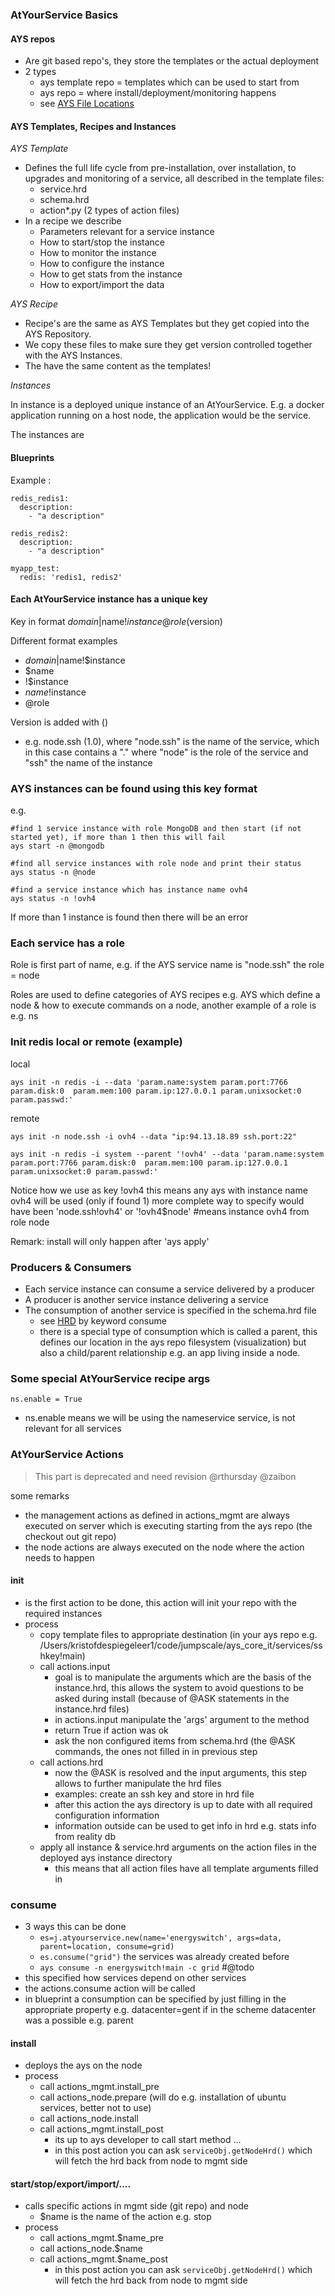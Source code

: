 ### AtYourService Basics

#### AYS repos

- Are git based repo's, they store the templates or the actual deployment
- 2 types
    - ays template repo = templates which can be used to start from
    - ays repo = where install/deployment/monitoring happens
    - see [AYS File Locations](AtYourServiceFileLocations.md)

#### AYS Templates, Recipes and Instances

*AYS Template*

- Defines the full life cycle from pre-installation, over installation, to upgrades and monitoring of a service, all described in the template files:
    - service.hrd
    - schema.hrd
    - action*.py (2 types of action files)
- In a recipe we describe
    - Parameters relevant for a service instance
    - How to start/stop the instance
    - How to monitor the instance
    - How to configure the instance
    - How to get stats from the instance
    - How to export/import the data


*AYS Recipe*

- Recipe's are the same as AYS Templates but they get copied into the AYS Repository.
- We copy these files to make sure they get version controlled together with the AYS Instances.
- The have the same content as the templates!

*Instances*

In instance is a deployed unique instance of an AtYourService.
E.g. a docker application running on a host node, the application would be the service.

The instances are 

#### Blueprints



Example :
```
redis_redis1:
  description:
    - "a description"

redis_redis2:
  description:
    - "a description"

myapp_test:
  redis: 'redis1, redis2'

```



#### Each AtYourService instance has a unique key

Key in format $domain|$name!$instance@role ($version)

Different format examples
+ $domain|$name!$instance
+ $name
+ !$instance
+ $name!$instance
+ @role

Version is added with ()
+ e.g. node.ssh (1.0), where "node.ssh" is the name of the service, which in this case contains a "." where "node" is the role of the service and "ssh" the name of the instance

### AYS instances can be found using this key format

e.g.
```shell
#find 1 service instance with role MongoDB and then start (if not started yet), if more than 1 then this will fail
ays start -n @mongodb

#find all service instances with role node and print their status
ays status -n @node

#find a service instance which has instance name ovh4
ays status -n !ovh4

```

If more than 1 instance is found then there will be an error

### Each service has a role

Role is first part of name, e.g. if the AYS service name is "node.ssh" the role = node

Roles are used to define categories of AYS recipes e.g. AYS which define a node & how to execute commands on a node, another example of a role is e.g. ns

### Init redis local or remote (example)

local

```
ays init -n redis -i --data 'param.name:system param.port:7766 param.disk:0  param.mem:100 param.ip:127.0.0.1 param.unixsocket:0 param.passwd:'
```

remote

```
ays init -n node.ssh -i ovh4 --data "ip:94.13.18.89 ssh.port:22"

ays init -n redis -i system --parent '!ovh4' --data 'param.name:system param.port:7766 param.disk:0  param.mem:100 param.ip:127.0.0.1 param.unixsocket:0 param.passwd:'

```

Notice how we use as key !ovh4 this means any ays with instance name ovh4 will be used (only if found 1)
more complete way to specify would have been 'node.ssh!ovh4' or '!ovh4$node' #means instance ovh4 from role node

Remark: install will only happen after 'ays apply'

### Producers & Consumers

- Each service instance can consume a service delivered by a producer
- A producer is another service instance delivering a service
- The consumption of another service is specified in the schema.hrd file
    - see [HRD](HRD.md) by keyword consume
    - there is a special type of consumption which is called a parent, this defines our location in the ays repo filesystem (visualization) but also a child/parent relationship e.g. an app living inside a node.


### Some special AtYourService recipe args

```
ns.enable = True
```

- ns.enable means we will be using the nameservice service, is not relevant for all services


### AtYourService Actions

> This part is deprecated and need revision @rthursday @zaibon

some remarks
- the management actions as defined in actions_mgmt are always executed on server which is executing starting from the ays repo (the checkout out git repo)
- the node actions are always executed on the node where the action needs to happen

#### init

- is the first action to be done, this action will init your repo with the required instances
- process
    - copy template files to appropriate destination (in your ays repo e.g. /Users/kristofdespiegeleer1/code/jumpscale/ays_core_it/services/sshkey!main)
    - call actions.input
        - goal is to manipulate the arguments which are the basis of the instance.hrd, this allows the system to avoid questions to be asked during install (because of @ASK statements in the instance.hrd files)
        - in actions.input manipulate the 'args' argument to the method
        - return True if action was ok
        - ask the non configured items from schema.hrd (the @ASK commands, the ones not filled in in previous step
    - call actions.hrd
        - now the @ASK is resolved and the input arguments, this step allows to further manipulate the hrd files
        - examples: create an ssh key and store in hrd file
        - after this action the ays directory is up to date with all required configuration information
        - information outside can be used to get info in hrd e.g. stats info from reality db
    - apply all instance & service.hrd arguments on the action files in the deployed ays instance directory
        - this means that all action files have all template arguments filled in

### consume


- 3 ways this can be done
    - ```es=j.atyourservice.new(name='energyswitch', args=data, parent=location, consume=grid)```
    - ```es.consume("grid")``` the services was already created before
    - ```ays consume -n energyswitch!main -c grid``` #@todo
- this specified how services depend on other services
- the actions.consume action will be called
- in blueprint a consumption can be specified by just filling in the appropriate property e.g. datacenter=gent if in the scheme datacenter was a possible e.g. parent

#### install

- deploys the ays on the node
- process
    - call actions_mgmt.install_pre
    - call actions_node.prepare (will do e.g. installation of ubuntu services, better not to use)
    - call actions_node.install
    - call actions_mgmt.install_post
        - its up to ays developer to call start method ...
        - in this post action you can ask ```serviceObj.getNodeHrd()``` which will fetch the hrd back from node to mgmt side

#### start/stop/export/import/....

- calls specific actions in mgmt side (git repo) and node
    - $name is the name of the action e.g. stop
- process
    - call actions_mgmt.$name_pre
    - call actions_node.$name
    - call actions_mgmt.$name_post
        - in this post action you can ask ```serviceObj.getNodeHrd()``` which will fetch the hrd back from node to mgmt side
